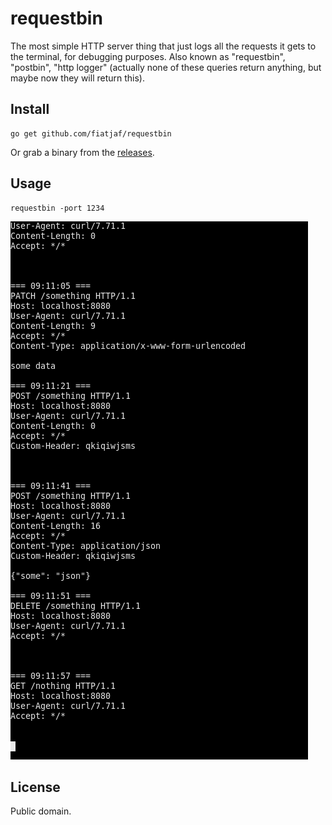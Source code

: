 requestbin
==========

The most simple HTTP server thing that just logs all the requests it gets to the terminal, for debugging purposes. Also known as "requestbin", "postbin", "http logger" (actually none of these queries return anything, but maybe now they will return this).

## Install

```
go get github.com/fiatjaf/requestbin
```

Or grab a binary from the [releases](https://github.com/fiatjaf/requestbin/releases).

## Usage

```shell
requestbin -port 1234
```

![screenshot](screenshot.png)

## License

Public domain.
